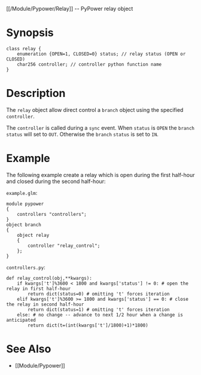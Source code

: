 [[/Module/Pypower/Relay]] -- PyPower relay object

# Synopsis

~~~
class relay {
    enumeration {OPEN=1, CLOSED=0} status; // relay status (OPEN or CLOSED)
    char256 controller; // controller python function name
}
~~~

# Description

The `relay` object allow direct control a `branch` object using the specified
`controller`.

The `controller` is called during a `sync` event. When `status` is `OPEN` the
`branch` `status` will set to `OUT`. Otherwise the `branch` `status` is set
to `IN`.

# Example

The following example create a relay which is open during the first half-hour
and closed during the second half-hour:

`example.glm`:
~~~
module pypower
{
    controllers "controllers";
}
object branch 
{
    object relay
    {
        controller "relay_control";
    };
}
~~~

`controllers.py`:
~~~
def relay_control(obj,**kwargs):
    if kwargs['t']%3600 < 1800 and kwargs['status'] != 0: # open the relay in first half-hour
        return dict(status=0) # omitting 't' forces iteration
    elif kwargs['t']%3600 >= 1800 and kwargs['status'] == 0: # close the relay in second half-hour
        return dict(status=1) # omitting 't' forces iteration
    else: # no change -- advance to next 1/2 hour when a change is anticipated
        return dict(t=(int(kwargs['t']/1800)+1)*1800)
~~~

# See Also

* [[Module/Pypower]]
